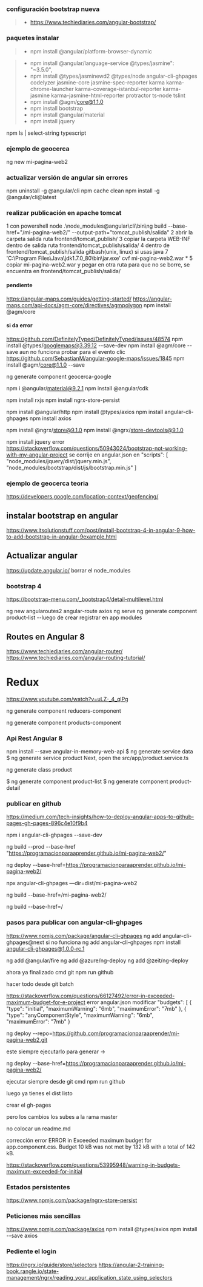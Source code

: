 
### configuración bootstrap nueva
>- https://www.techiediaries.com/angular-bootstrap/

### paquetes instalar
>- npm install @angular/platform-browser-dynamic

>- npm install @angular/language-service @types/jasmine": "~3.5.0",
>- npm install @types/jasminewd2 @types/node angular-cli-ghpages codelyzer jasmine-core jasmine-spec-reporter karma karma-chrome-launcher karma-coverage-istanbul-reporter karma-jasmine karma-jasmine-html-reporter protractor ts-node tslint
>- npm install @agm/core@1.1.0
>- npm install bootstrap
>- npm install @angular/material
>- npm install jquery

npm ls | select-string typescript

### ejemplo de geocerca

ng new mi-pagina-web2


### actualizar versión de angular sin errores
npm uninstall -g @angular/cli 
npm cache clean
npm install -g @angular/cli@latest


### realizar publicación en apache tomcat
1 con powershell node .\node_modules\@angular\cli\bin\ng build --base-href="/mi-pagina-web2/" --output-path="tomcat_publish/salida" 
2 abrir la carpeta salida ruta frontend/tomcat_publish/
3 copiar la carpeta WEB-INF dentro de salida ruta frontend/tomcat_publish/salida/
4 dentro de frontend/tomcat_publish/salida gitbash(unix, linux) si usas java 7 'C:\Program Files\Java\jdk1.7.0_80\bin\jar.exe' cvf mi-pagina-web2.war *
5 copiar mi-pagina-web2.war y pegar en otra ruta para que no se borre, se encuentra en frontend/tomcat_publish/salida/


#### pendiente
https://angular-maps.com/guides/getting-started/
https://angular-maps.com/api-docs/agm-core/directives/agmpolygon
npm install @agm/core
#### si da error
https://github.com/DefinitelyTyped/DefinitelyTyped/issues/48574
npm install @types/googlemaps@3.39.12 --save-dev
npm install @agm/core --save
aun no funciona
probar para el evento clic
https://github.com/SebastianM/angular-google-maps/issues/1845
npm install @agm/core@1.1.0 --save

ng generate component geocerca-google

npm i @angular/material@9.2.1
npm install @angular/cdk

npm install rxjs
npm install ngrx-store-persist

npm install @angular/http
npm install @types/axios
npm install angular-cli-ghpages
npm install axios

npm install @ngrx/store@9.1.0
npm install @ngrx/store-devtools@9.1.0

npm install jquery
error https://stackoverflow.com/questions/50943024/bootstrap-not-working-with-my-angular-project
se corrije en angular.json
en "scripts": [
              "node_modules/jquery/dist/jquery.min.js",
              "node_modules/bootstrap/dist/js/bootstrap.min.js"
            ]


### ejemplo de geocerca teoria
https://developers.google.com/location-context/geofencing/


## instalar bootstrap en angular
https://www.itsolutionstuff.com/post/install-bootstrap-4-in-angular-9-how-to-add-bootstrap-in-angular-9example.html


## Actualizar angular
https://update.angular.io/
borrar el node_modules

### bootstrap 4
https://bootstrap-menu.com/_bootstrap4/detail-multilevel.html

ng new angularoutes2
angular-route
axios
ng serve
ng generate component product-list
--luego de crear registrar en app modules

## Routes en Angular 8
https://www.techiediaries.com/angular-router/
https://www.techiediaries.com/angular-routing-tutorial/


# Redux
https://www.youtube.com/watch?v=uLZ-_4_qlPg


 ng generate component reducers-component

ng generate component products-component


### Api Rest Angular 8
npm install --save angular-in-memory-web-api
$ ng generate service data
$ ng generate service product 
Next, open the src/app/product.service.ts

ng generate class product

$ ng generate component product-list
$ ng generate component product-detail

### publicar en github
https://medium.com/tech-insights/how-to-deploy-angular-apps-to-github-pages-gh-pages-896c4e10f9b4

npm i angular-cli-ghpages --save-dev

ng build --prod --base-href "https://programacionparaaprender.github.io/mi-pagina-web2/"

ng deploy --base-href=https://programacionparaaprender.github.io/mi-pagina-web2/


npx angular-cli-ghpages —dir=dist/mi-pagina-web2

ng build --base-href=/mi-pagina-web2/

ng build --base-href=/

### pasos para publicar con angular-cli-ghpages
https://www.npmjs.com/package/angular-cli-ghpages
ng add angular-cli-ghpages@next
si no funciona
ng add angular-cli-ghpages
npm install angular-cli-ghpages@1.0.0-rc.1


ng add @angular/fire
  ng add @azure/ng-deploy
  ng add @zeit/ng-deploy

ahora ya finalizado cmd git
npm run github

hacer todo desde git batch

https://stackoverflow.com/questions/66127492/error-in-exceeded-maximum-budget-for-e-project
error angular.json modificar
"budgets": [
                {
                  "type": "initial",
                  "maximumWarning": "6mb",
                  "maximumError": "7mb"
                },
                {
                  "type": "anyComponentStyle",
                  "maximumWarning": "6mb",
                  "maximumError": "7mb"
                }


ng deploy --repo=https://github.com/programacionparaaprender/mi-pagina-web2.git

este siempre ejecutarlo para generar ->

ng deploy --base-href=https://programacionparaaprender.github.io/mi-pagina-web2/

ejecutar siempre desde git cmd npm run github

luego ya tienes el dist listo


crear el gh-pages


pero los cambios los subes a la rama master


no colocar un readme.md

corrección error ERROR in Exceeded maximum budget for app.component.css. Budget 10 kB was not met by 132 kB with a total of 142 kB.


https://stackoverflow.com/questions/53995948/warning-in-budgets-maximum-exceeded-for-initial


### Estados persistentes
https://www.npmjs.com/package/ngrx-store-persist



### Peticiones más sencillas
https://www.npmjs.com/package/axios
npm install @types/axios
npm install --save axios






### Pediente el login
https://ngrx.io/guide/store/selectors
https://angular-2-training-book.rangle.io/state-management/ngrx/reading_your_application_state_using_selectors








